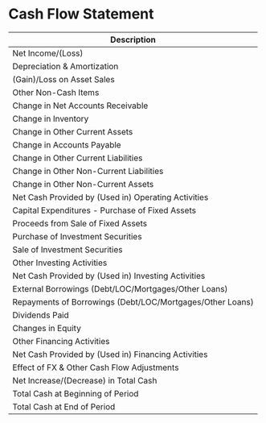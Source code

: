 # Cash Flow Statement

| Description                                               |
| --------------------------------------------------------- |
| Net Income/(Loss)                                         |
| Depreciation & Amortization                               |
| (Gain)/Loss on Asset Sales                                |
| Other Non-Cash Items                                      |
| Change in Net Accounts Receivable                         |
| Change in Inventory                                       |
| Change in Other Current Assets                            |
| Change in Accounts Payable                                |
| Change in Other Current Liabilities                       |
| Change in Other Non-Current Liabilities                   |
| Change in Other Non-Current Assets                        |
| Net Cash Provided by (Used in) Operating Activities       |
| Capital Expenditures - Purchase of Fixed Assets           |
| Proceeds from Sale of Fixed Assets                        |
| Purchase of Investment Securities                         |
| Sale of Investment Securities                             |
| Other Investing Activities                                |
| Net Cash Provided by (Used in) Investing Activities       |
| External Borrowings (Debt/LOC/Mortgages/Other Loans)      |
| Repayments of Borrowings (Debt/LOC/Mortgages/Other Loans) |
| Dividends Paid                                            |
| Changes in Equity                                         |
| Other Financing Activities                                |
| Net Cash Provided by (Used in) Financing Activities       |
| Effect of FX & Other Cash Flow Adjustments                |
| Net Increase/(Decrease) in Total Cash                     |
| Total Cash at Beginning of Period                         |
| Total Cash at End of Period                               |
